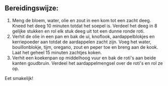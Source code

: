 ## Bereidingswijze:

1. Meng de bloem, water, olie en zout in een kom tot een zacht deeg. Kneed het deeg 10 minuten totdat het soepel is. Verdeel het deeg in 8 gelijke stukken en rol elk stuk deeg uit tot een dunne ronde roti.
2. Verhit de olie in een pan en bak de ui, knoflook, aardappelblokjes en kerriepoeder aan totdat de aardappelen zacht zijn. Voeg het water, bouillonblokje, tijm, oregano, zout en peper toe en breng aan de kook. Laat het geheel 15 minuten zachtjes koken.
3. Verhit een koekenpan op middelhoog vuur en bak de roti's aan beide kanten goudbruin. Verdeel het aardappelmengsel over de roti's en rol ze op.

Eet smakelijk!